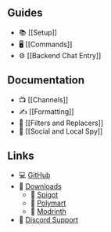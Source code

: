 ## Guides
* 📚 [[Setup]]
* 🖥️ [[Commands]]
* ⚙️ [[Backend Chat Entry]]

## Documentation
* 📺 [[Channels]]
* ✍️ [[Formatting]]
* 🤫 [[Filters and Replacers]]
* 🔎 [[Social and Local Spy]]

## Links
* 💻 [GitHub](https://github.com/WiIIiam278/HuskChat)
* 📂 [Downloads](https://www.spigotmc.org/resources/huskchat.94496/)
  * 🚰 [Spigot](https://www.spigotmc.org/resources/huskchat.94496/)
  * 🛒 [Polymart](https://polymart.org/resource/huskchat.1217)
  * 🔧 [Modrinth](https://modrinth.com/plugin/huskchat)
* 💬 [Discord Support](https://discord.gg/tVYhJfyDWG)